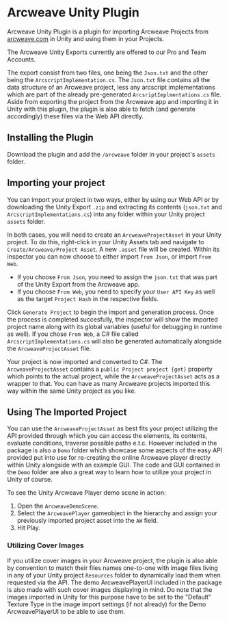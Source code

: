 # Arcweave Unity Plugin

Arcweave Unity Plugin is a plugin for importing Arcweave Projects from  [arcweave.com](https://arcweave.com/)  in Unity and using them in your Projects.

The Arcweave Unity Exports currently are offered to our Pro and Team Accounts.

The export consist from two files, one being the `Json.txt` and the other being the `ArcscriptImplementation.cs`. The `Json.txt` file contains all the data structure of an Arcweave project, less any arcscript implementations which are part of the already pre-generated `ArcsriptImplmentations.cs` file. Aside from exporting the project from the Arcweave app and importing it in Unity with this plugin, the plugin is also able to fetch (and generate accordingly) these files via the Web API directly.

## Installing the Plugin

Download the plugin and add the  `/arcweave`  folder in your project's  `assets`  folder. 

## Importing your project

You can import your project in two ways, either by using our Web API or by downloading the Unity Export `.zip` and extracting its contents (`json.txt` and `ArcscriptImplementations.cs`) into any folder within your Unity project `assets` folder.

In both cases, you will need to create an `ArcweaveProjectAsset` in your Unity project. To do this, right-click in your Unity Assets tab and navigate to `Create/Arcweave/Project Asset`. A new `.asset` file will be created. Within its inspector you can now choose to either import `From Json`, or import `From Web`.

 - If you choose `From Json`, you need to assign the `json.txt` that was part of the Unity Export from the Arcweave app.
 - If you choose `From Web`, you need to specify your `User API Key` as well as the target `Project Hash` in the respective fields.

Click `Generate Project` to begin the import and generation process. Once the process is completed succesfully, the inspector will show the imported project name along with its global variables (useful for debugging in runtime as well). If you chose `From Web`, a C# file called `ArcscriptImplementations.cs` will also be generated automatically alongside the `ArcweaveProjectAsset` file.

Your project is now imported and converted to C#. The `ArcweaveProjectAsset` contains a `public Project project {get}` property which points to the actual project, while the `ArcweaveProjectAsset` acts as a wrapper to that. You can have as many Arcweave projects imported this way within the same Unity project as you like.

## Using The Imported Project

You can use the `ArcweaveProjectAsset` as best fits your project utilizing the API provided through which you can access the elements, its contents, evaluate conditions, traverse possible paths e.t.c. However included in the package is also a `Demo` folder which showcase  some aspects of the easy API provided put into use for re-creating the online Arcweave player directly within Unity alongside with an example GUI. The code and GUI contained in the `Demo` folder are also a great way to learn how to utilize your project in Unity of course.

To see the Unity Arcweave Player demo scene in action:

 1. Open the `ArcweaveDemoScene`.
 2. Select the `ArcweavePlayer` gameobject in the hierarchy and assign your previously imported project asset into the `AW` field.
 3. Hit Play.

### Utilizing Cover Images

If you utilize cover images in your Arcweave project, the plugin is also able by convention to match their files names one-to-one with image files living in any of your Unity project `Resources` folder to dynamically load them when requested via the API. The demo ArcweavePlayerUI included in the package is also made with such cover images displaying in mind. Do note that the images imported in Unity for this purpose have to be set to the "Default" Texture Type in the image import settings (if not already) for the Demo ArcweavePlayerUI to be able to use them.
